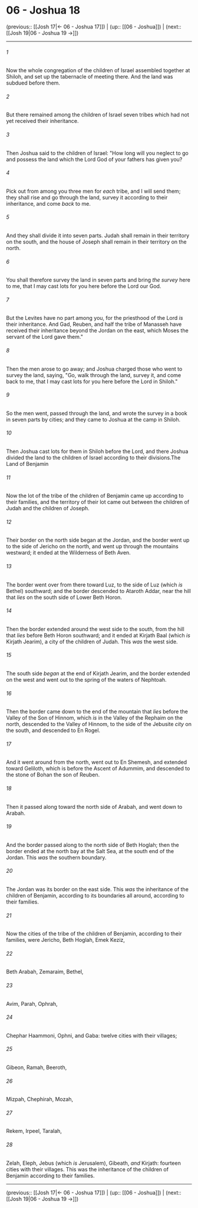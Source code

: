 # 06 - Joshua 18

(previous:: [[Josh 17|← 06 - Joshua 17]]) | (up:: [[06 - Joshua]]) | (next:: [[Josh 19|06 - Joshua 19 →]])

***


###### 1 
Now the whole congregation of the children of Israel assembled together at Shiloh, and set up the tabernacle of meeting there. And the land was subdued before them. 

###### 2 
But there remained among the children of Israel seven tribes which had not yet received their inheritance. 

###### 3 
Then Joshua said to the children of Israel: "How long will you neglect to go and possess the land which the Lord God of your fathers has given you? 

###### 4 
Pick out from among you three men for _each_ tribe, and I will send them; they shall rise and go through the land, survey it according to their inheritance, and come _back_ to me. 

###### 5 
And they shall divide it into seven parts. Judah shall remain in their territory on the south, and the house of Joseph shall remain in their territory on the north. 

###### 6 
You shall therefore survey the land in seven parts and bring _the survey_ here to me, that I may cast lots for you here before the Lord our God. 

###### 7 
But the Levites have no part among you, for the priesthood of the Lord _is_ their inheritance. And Gad, Reuben, and half the tribe of Manasseh have received their inheritance beyond the Jordan on the east, which Moses the servant of the Lord gave them." 

###### 8 
Then the men arose to go away; and Joshua charged those who went to survey the land, saying, "Go, walk through the land, survey it, and come back to me, that I may cast lots for you here before the Lord in Shiloh." 

###### 9 
So the men went, passed through the land, and wrote the survey in a book in seven parts by cities; and they came to Joshua at the camp in Shiloh. 

###### 10 
Then Joshua cast lots for them in Shiloh before the Lord, and there Joshua divided the land to the children of Israel according to their divisions.The Land of Benjamin 

###### 11 
Now the lot of the tribe of the children of Benjamin came up according to their families, and the territory of their lot came out between the children of Judah and the children of Joseph. 

###### 12 
Their border on the north side began at the Jordan, and the border went up to the side of Jericho on the north, and went up through the mountains westward; it ended at the Wilderness of Beth Aven. 

###### 13 
The border went over from there toward Luz, to the side of Luz (which _is_ Bethel) southward; and the border descended to Ataroth Addar, near the hill that _lies_ on the south side of Lower Beth Horon. 

###### 14 
Then the border extended around the west side to the south, from the hill that _lies_ before Beth Horon southward; and it ended at Kirjath Baal (which _is_ Kirjath Jearim), a city of the children of Judah. This _was_ the west side. 

###### 15 
The south side _began_ at the end of Kirjath Jearim, and the border extended on the west and went out to the spring of the waters of Nephtoah. 

###### 16 
Then the border came down to the end of the mountain that _lies_ before the Valley of the Son of Hinnom, which _is_ in the Valley of the Rephaim on the north, descended to the Valley of Hinnom, to the side of the Jebusite _city_ on the south, and descended to En Rogel. 

###### 17 
And it went around from the north, went out to En Shemesh, and extended toward Geliloth, which is before the Ascent of Adummim, and descended to the stone of Bohan the son of Reuben. 

###### 18 
Then it passed along toward the north side of Arabah, and went down to Arabah. 

###### 19 
And the border passed along to the north side of Beth Hoglah; then the border ended at the north bay at the Salt Sea, at the south end of the Jordan. This _was_ the southern boundary. 

###### 20 
The Jordan was its border on the east side. This _was_ the inheritance of the children of Benjamin, according to its boundaries all around, according to their families. 

###### 21 
Now the cities of the tribe of the children of Benjamin, according to their families, were Jericho, Beth Hoglah, Emek Keziz, 

###### 22 
Beth Arabah, Zemaraim, Bethel, 

###### 23 
Avim, Parah, Ophrah, 

###### 24 
Chephar Haammoni, Ophni, and Gaba: twelve cities with their villages; 

###### 25 
Gibeon, Ramah, Beeroth, 

###### 26 
Mizpah, Chephirah, Mozah, 

###### 27 
Rekem, Irpeel, Taralah, 

###### 28 
Zelah, Eleph, Jebus (which _is_ Jerusalem), Gibeath, _and_ Kirjath: fourteen cities with their villages. This was the inheritance of the children of Benjamin according to their families.

***

(previous:: [[Josh 17|← 06 - Joshua 17]]) | (up:: [[06 - Joshua]]) | (next:: [[Josh 19|06 - Joshua 19 →]])
